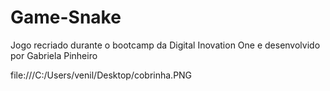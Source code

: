 # Game-Snake
Jogo recriado durante o bootcamp da Digital Inovation One e desenvolvido por Gabriela Pinheiro

file:///C:/Users/venil/Desktop/cobrinha.PNG



